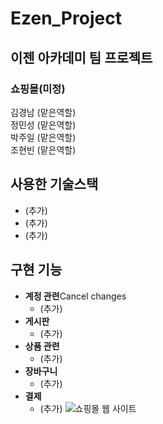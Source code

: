# Ezen_Project
## 이젠 아카데미 팀 프로젝트
### 쇼핑몰(미정)
김경남 (맡은역할)<br/>
정민성 (맡은역할)<br/>
박주일 (맡은역할)<br/>
조현빈 (맡은역할)<br/>
## 사용한 기술스택
* (추가)
* (추가)
* (추가)
## 구현 기능
* **계정 관련**Cancel changes
  * (추가)
* **게시판**
  * (추가)
* **상품 관련**
  * (추가)
* **장바구니**
  * (추가)
* **결제**
  * (추가)
![쇼핑몰 웹 사이트](https://user-images.githubusercontent.com/117875530/209609656-da1edb1e-705f-4d50-bf78-f582721c3c54.jpeg)
